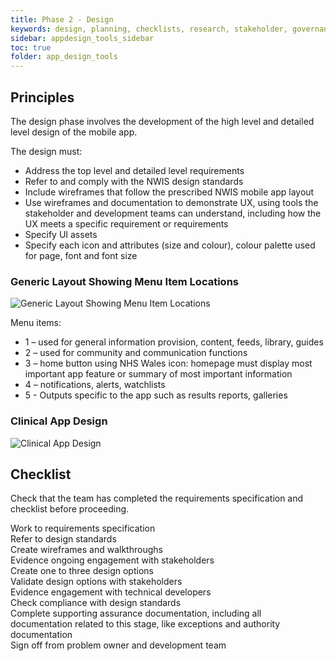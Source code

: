 ```yaml
---
title: Phase 2 - Design
keywords: design, planning, checklists, research, stakeholder, governance, compliance, requirements, 
sidebar: appdesign_tools_sidebar
toc: true
folder: app_design_tools 
---
```

## Principles
The design phase involves the development of the high level and detailed level design of the mobile app.

The design must:
* Address the top level and detailed level requirements
* Refer to and comply with the NWIS design standards
* Include wireframes that follow the prescribed NWIS mobile app layout
* Use wireframes and documentation to demonstrate UX, using tools the stakeholder and development teams can understand, including how the UX meets a specific requirement or requirements
* Specify UI assets
* Specify each icon and attributes (size and colour), colour palette used for page, font and font size

### Generic Layout Showing Menu Item Locations
<img class="img-responsive img-thumbnail" alt="Generic Layout Showing Menu Item Locations" src="{{ '/images/examples/considerations-phase-2-general-example.png' | prepend: site.baseurl }}">

Menu items:
* 1 – used for general information provision, content, feeds, library, guides 
* 2 – used for community and communication functions 
* 3 – home button using NHS Wales icon: homepage must display most important app feature or summary of most important information
* 4 – notifications, alerts, watchlists
* 5 - Outputs specific to the app such as results reports, galleries

### Clinical App Design
<img class="img-responsive img-thumbnail" alt="Clinical App Design" src="{{ '/images/examples/considerations-phase-2-general-example2.png' | prepend: site.baseurl }}">

## Checklist
Check that the team has completed the requirements specification and checklist before proceeding.
<p>
	<p class="indented">
		<i class="far fa-square"></i> Work to requirements specification<br>
		<i class="far fa-square"></i> Refer to design standards<br>
		<i class="far fa-square"></i> Create wireframes and walkthroughs<br>
		<i class="far fa-square"></i> Evidence ongoing engagement with stakeholders<br>
		<i class="far fa-square"></i> Create one to three design options<br>
		<i class="far fa-square"></i> Validate design options with stakeholders<br>
		<i class="far fa-square"></i> Evidence engagement with technical developers<br>
		<i class="far fa-square"></i> Check compliance with design standards<br>
		<i class="far fa-square"></i> Complete supporting assurance documentation, including all documentation related to this stage, like exceptions and authority documentation<br>
		<i class="far fa-square"></i> Sign off from problem owner and development team
	</p>
</p>